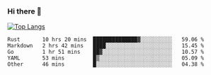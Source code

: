 ### Hi there 👋

<!--
**3Xpl0it3r/3Xpl0it3r** is a ✨ _special_ ✨ repository because its `README.md` (this file) appears on your GitHub profile.

Here are some ideas to get you started:

- 🔭 I’m currently working on ...
- 🌱 I’m currently learning ...
- 👯 I’m looking to collaborate on ...
- 🤔 I’m looking for help with ...
- 💬 Ask me about ...
- 📫 How to reach me: ...
- 😄 Pronouns: ...
- ⚡ Fun fact: ...
-->


[![Top Langs](https://github-readme-stats.vercel.app/api/top-langs/?username=3Xpl0it3r&layout=compact)](https://github.com/3Xpl0it3r/3Xpl0it3r)

<!--START_SECTION:waka-->

```text
Rust       10 hrs 20 mins  ██████████████▓░░░░░░░░░░   59.06 %
Markdown   2 hrs 42 mins   ████░░░░░░░░░░░░░░░░░░░░░   15.45 %
Go         1 hr 51 mins    ██▓░░░░░░░░░░░░░░░░░░░░░░   10.57 %
YAML       53 mins         █▒░░░░░░░░░░░░░░░░░░░░░░░   05.09 %
Other      46 mins         █░░░░░░░░░░░░░░░░░░░░░░░░   04.38 %
```

<!--END_SECTION:waka-->
